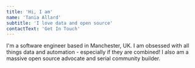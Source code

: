 ```yaml
---
title: 'Hi, I am'
name: 'Tania Allard'
subtitle: 'I love data and open source'
contactText: 'Get In Touch'
---
```


I'm a software engineer based in Manchester, UK. I am obsessed with all things data and automation - especially if they are combined! I also am a massive open source advocate and serial community builder.
